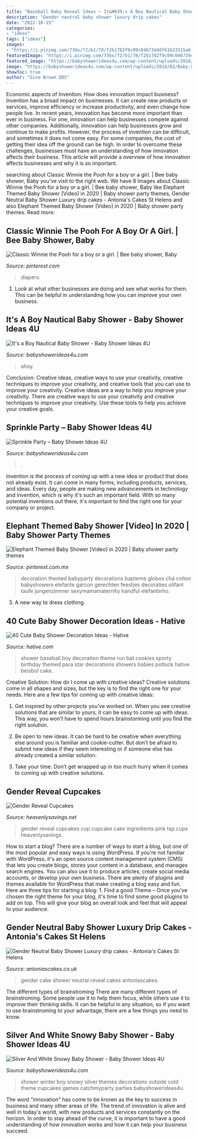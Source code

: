 ```yaml
---
title: "Baseball Baby Reveal Ideas ~ It&#039;s A Boy Nautical Baby Shower"
description: "Gender neutral baby shower luxury drip cakes"
date: "2022-10-15"
categories:
- "ideas"
tags: ["ideas"]
images:
- "https://i.pinimg.com/736x/f2/b1/78/f2b1782f9c09c04673d40f61623315a6.jpg"
featuredImage: "https://i.pinimg.com/736x/f2/b1/78/f2b1782f9c09c04673d40f61623315a6.jpg"
featured_image: "https://babyshowerideas4u.com/wp-content/uploads/2016/11/Silver-And-White-Snowy-Baby-Shower-Decor-600x604.jpg"
image: "https://babyshowerideas4u.com/wp-content/uploads/2014/02/Baby-Sprinkle-Party.jpg"
ShowToc: true
author: "Gino Brown DDS"
---
```



Economic aspects of Invention: How does innovation impact business?
Invention has a broad impact on businesses. It can create new products or services, improve efficiency or increase productivity, and even change how people live. In recent years, innovation has become more important than ever in business. For one, innovation can help businesses compete against other companies. Additionally, innovation can help businesses grow and continue to make profits. However, the process of invention can be difficult, and sometimes it does not come easy. For some companies, the cost of getting their idea off the ground can be high. In order to overcome these challenges, businesses must have an understanding of how innovation affects their business. This article will provide a overview of how innovation affects businesses and why it is so important.

	

		
searching about Classic Winnie the Pooh for a boy or a girl. | Bee baby shower, Baby you've visit to the right web. We have 8 Images about Classic Winnie the Pooh for a boy or a girl. | Bee baby shower, Baby like Elephant Themed Baby Shower [Video] in 2020 | Baby shower party themes, Gender Neutral Baby Shower Luxury drip cakes - Antonia&#039;s Cakes St Helens and also Elephant Themed Baby Shower [Video] in 2020 | Baby shower party themes. Read more:
		
    
## Classic Winnie The Pooh For A Boy Or A Girl. | Bee Baby Shower, Baby

<img loading=lazy src="https://i.pinimg.com/736x/88/80/a2/8880a2c26ddd547e5e787eeec3934c25.jpg" onerror="this.onerror=null;this.src='https://tse4.mm.bing.net/th?id=OIP.5QXxAKrdWj91i-0SYBkxygHaLH&amp;pid=15.1';" alt="Classic Winnie the Pooh for a boy or a girl. | Bee baby shower, Baby">

_Source: pinterest.com_

>diapers. 

	

1. Look at what other businesses are doing and see what works for them. This can be helpful in understanding how you can improve your own business. 

    
## It&#039;s A Boy Nautical Baby Shower - Baby Shower Ideas 4U

<img loading=lazy src="https://babyshowerideas4u.com/wp-content/uploads/2014/01/942764_562257347138812_1699908621_n.jpg" onerror="this.onerror=null;this.src='https://tse2.mm.bing.net/th?id=OIP.2x_huHpiptJyiPh6Vz7aSgHaFj&amp;pid=15.1';" alt="It&#039;s a Boy Nautical Baby Shower - Baby Shower Ideas 4U">

_Source: babyshowerideas4u.com_

>ahoy. 

	

Conclusion: Creative ideas, creative ways to use your creativity, creative techniques to improve your creativity, and creative tools that you can use to improve your creativity.
Creative ideas are a way to help you improve your creativity. There are creative ways to use your creativity and creative techniques to improve your creativity. Use these tools to help you achieve your creative goals.

    
## Sprinkle Party – Baby Shower Ideas 4U

<img loading=lazy src="https://babyshowerideas4u.com/wp-content/uploads/2014/02/Baby-Sprinkle-Party.jpg" onerror="this.onerror=null;this.src='https://tse3.mm.bing.net/th?id=OIP.we23DYlOavcQUb_hQciecAHaLZ&amp;pid=15.1';" alt="Sprinkle Party – Baby Shower Ideas 4U">

_Source: babyshowerideas4u.com_

>. 

	

Invention is the process of coming up with a new idea or product that does not already exist. It can come in many forms, including products, services, and ideas. Every day, people are making new advancements in technology and invention, which is why it's such an important field. With so many potential inventions out there, it's important to find the right one for your company or project.

    
## Elephant Themed Baby Shower [Video] In 2020 | Baby Shower Party Themes

<img loading=lazy src="https://i.pinimg.com/736x/f2/b1/78/f2b1782f9c09c04673d40f61623315a6.jpg" onerror="this.onerror=null;this.src='https://tse1.mm.bing.net/th?id=OIP.s2hty_cU0LSiBN1Iihhf7QHaNK&amp;pid=15.1';" alt="Elephant Themed Baby Shower [Video] in 2020 | Baby shower party themes">

_Source: pinterest.com.mx_

>decoration themed babyparty decorations bapteme globos chá colton babyshowers elefante garcon gerechten feestjes decoraties olifant taufe jungenzimmer sexymamamaternity handful elefantinho. 

	

3. A new way to dress clothing.

    
## 40 Cute Baby Shower Decoration Ideas - Hative

<img loading=lazy src="https://hative.com/wp-content/uploads/2014/02/baby-shower-ideas/baseball-baby-shower-for-boy-22.jpg" onerror="this.onerror=null;this.src='https://tse3.mm.bing.net/th?id=OIP.mu3_KkbzPafzVcLmBZ5qcAHaKE&amp;pid=15.1';" alt="40 Cute Baby Shower Decoration Ideas - Hative">

_Source: hative.com_

>shower baseball boy decoration theme run bat cookies sporty birthday themed para star decorations showers babies potluck hative beisbol cake. 

	

Creative Solution: How do I come up with creative ideas?
Creative solutions come in all shapes and sizes, but the key is to find the right one for your needs. Here are a few tips for coming up with creative ideas:
1. Get inspired by other projects you’ve worked on. When you see creative solutions that are similar to yours, it can be easy to come up with ideas. This way, you won’t have to spend hours brainstorming until you find the right solution.

2. Be open to new ideas. It can be hard to be creative when everything else around you is familiar and cookie-cutter. But don’t be afraid to submit new ideas if they seem interesting or if someone else has already created a similar solution.

3. Take your time. Don’t get wrapped up in too much hurry when it comes to coming up with creative solutions.

    
## Gender Reveal Cupcakes

<img loading=lazy src="http://heavenlysavings.net/wp-content/uploads/2015/08/baby-Gender-CC-10--577x866-custom.jpg" onerror="this.onerror=null;this.src='https://tse4.mm.bing.net/th?id=OIP.ZgeQkCxiJNAOXWpMhtCE-QHaLH&amp;pid=15.1';" alt="Gender Reveal Cupcakes">

_Source: heavenlysavings.net_

>gender reveal cupcakes cup cupcake cake ingredients pink tsp cups heavenlysavings. 

	

How to start a blog?
There are a number of ways to start a blog, but one of the most popular and easy ways is using WordPress. If you're not familiar with WordPress, it's an open source content management system (CMS) that lets you create blogs, stores your content in a database, and manages search engines. You can also use it to produce articles, create social media accounts, or develop your own business. There are plenty of plugins and themes available for WordPress that make creating a blog easy and fun. Here are three tips for starting a blog: 1. Find a good Theme – Once you've chosen the right theme for your blog, it's time to find some good plugins to add on top. This will give your blog an overall look and feel that will appeal to your audience. 
    
## Gender Neutral Baby Shower Luxury Drip Cakes - Antonia&#039;s Cakes St Helens

<img loading=lazy src="https://antoniascakes.co.uk/wp-content/uploads/2018/08/gender-reveal-cake-615x985.jpg" onerror="this.onerror=null;this.src='https://tse1.mm.bing.net/th?id=OIP.sR2NBRSWtxdqMYCORsvuRwHaL3&amp;pid=15.1';" alt="Gender Neutral Baby Shower Luxury drip cakes - Antonia&#039;s Cakes St Helens">

_Source: antoniascakes.co.uk_

>gender cake shower neutral reveal cakes antoniascakes. 

	

The different types of brainstroming
There are many different types of brainstroming. Some people use it to help them focus, while others use it to improve their thinking skills. It can be helpful in any situation, so if you want to use brainstroming to your advantage, there are a few things you need to know.

    
## Silver And White Snowy Baby Shower - Baby Shower Ideas 4U

<img loading=lazy src="https://babyshowerideas4u.com/wp-content/uploads/2016/11/Silver-And-White-Snowy-Baby-Shower-Decor-600x604.jpg" onerror="this.onerror=null;this.src='https://tse4.mm.bing.net/th?id=OIP.DzSrPESYl9D2_lGJ1rDrUQHaHd&amp;pid=15.1';" alt="Silver And White Snowy Baby Shower - Baby Shower Ideas 4U">

_Source: babyshowerideas4u.com_

>shower winter boy snowy silver themes decorations outside cold theme cupcakes games catchmyparty parties babyshowerideas4u. 

	

The word "innovation" has come to be known as the key to success in business and many other areas of life. The trend of innovation is alive and well in today's world, with new products and services constantly on the horizon. In order to stay ahead of the curve, it is important to have a good understanding of how innovation works and how it can help your business succeed.

